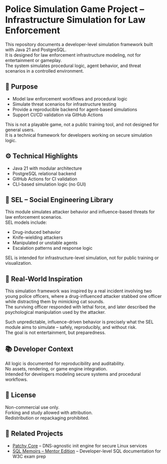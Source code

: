 # Police Simulation Game Project – Infrastructure Simulation for Law Enforcement

This repository documents a developer-level simulation framework built with Java 21 and PostgreSQL.  
It is designed for law enforcement infrastructure modeling, not for entertainment or gameplay.  
The system simulates procedural logic, agent behavior, and threat scenarios in a controlled environment.

## 🎯 Purpose

- Model law enforcement workflows and procedural logic
- Simulate threat scenarios for infrastructure testing
- Provide a reproducible backend for agent-based simulations
- Support CI/CD validation via GitHub Actions

This is not a playable game, not a public training tool, and not designed for general users.  
It is a technical framework for developers working on secure simulation logic.

## ⚙️ Technical Highlights

- Java 21 with modular architecture
- PostgreSQL relational backend
- GitHub Actions for CI validation
- CLI-based simulation logic (no GUI)

## 🧠 SEL – Social Engineering Library

This module simulates attacker behavior and influence-based threats for law enforcement scenarios.  
SEL models include:

- Drug-induced behavior
- Knife-wielding attackers
- Manipulated or unstable agents
- Escalation patterns and response logic

SEL is intended for infrastructure-level simulation, not for public training or visualization.

## 🧠 Real-World Inspiration

This simulation framework was inspired by a real incident involving two young police officers, where a drug-influenced attacker stabbed one officer while distracting them by mimicking cat sounds.  
The surviving officer responded with lethal force, and later described the psychological manipulation used by the attacker.

Such unpredictable, influence-driven behavior is precisely what the SEL module aims to simulate – safely, reproducibly, and without risk.  
The goal is not entertainment, but preparedness.


## 📚 Developer Context

All logic is documented for reproducibility and auditability.  
No assets, rendering, or game engine integration.  
Intended for developers modeling secure systems and procedural workflows.

## 📖 License

Non-commercial use only.  
Forking and study allowed with attribution.  
Redistribution or repackaging prohibited.

## 🔗 Related Projects

- [Patchy Core](https://github.com/BeatrixZselezny/patchy-core) – DNS-agnostic init engine for secure Linux services  
- [SQL Memoirs – Mentor Edition](https://github.com/BeatrixZselezny/sql-memoirs-mentor-edition) – Developer-level SQL documentation for W3C exam prep
